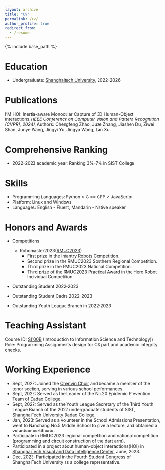```yaml
---
layout: archive
title: "CV"
permalink: /cv/
author_profile: true
redirect_from:
  - /resume
---
```


{% include base_path %}

Education
======
* Undergraduate: [Shanghaitech University](https://www.shanghaitech.edu.cn/), 2022-2026


Publications
======
I’M HOI: Inertia-aware Monocular Capture of 3D Human-Object Interactions.\\
*IEEE Conference on Computer Vision and Pattern Recognition (CVPR), 2024.*\\
Authors: Chengfeng Zhao, Juze Zhang, Jiashen Du, Ziwei Shan, Junye Wang, Jingyi Yu, Jingya Wang, Lan Xu.

Comprehensive Ranking
======
- 2022-2023 academic year: Ranking 3%-7% in SIST College
  
Skills
======
* Programming Languages: Python > C == CPP > JavaScript
* Platform: Linux and Windows
* Languages: English - Fluent, Mandarin - Native speaker

Honors and Awards
======
* Competitions
  * Robomaster2023([RMUC2023](https://www.robomaster.com/zh-CN/robo/rm))
    * First prize in the Infantry Robots Competition.
    * Second prize in the RMUC2023 Southern Regional Competition.
    * Third prize in the RMUC2023 National Competition.
    * Third prize of the RMUC2023 Practical Award in the Hero Robot Individual Competition.
      
* Outstanding Student 2022-2023
* Outstanding Student Cadre 2022-2023
* Outstanding Youth League Branch in 2022-2023

Teaching Assistant
======
Course ID: [SI100B](https://i-techx.github.io/iTechX/courses?course_code=SI100B) (Introduction to Information Science and Technology)\\
Role: Programming Assignments design for CS part and academic integrity checks.
  
Working Experience
======
* Sept, 2022: Joined the [Chenyin Choir](https://space.bilibili.com/670045446) and became a member of the tenor section, serving in various school performances.
* Sept, 2022: Served as the Leader of the No.20 Epidemic Prevention Team of Dadao College.
* Sept, 2022: Served as the Youth League Secretary of the Third Youth League Branch of the 2022 undergraduate students of SIST, ShanghaiTech University Dadao College.
* Jan, 2023: Served as a volunteer in the School Admissions Presentation, went to Nanchang No.5 Middle School to give a lecture, and obtained a volunteer certificate.
* Participate in RMUC2023 regional competition and national competition (programming and circuit construction of the dart arm).
* Participated in a project about human-object interactions(HOI) in [ShanghaiTech Visual and Data Intelligence Center](https://vic.shanghaitech.edu.cn/), June, 2023.
* Dec, 2023: Participated in the Fourth Student Congress of ShanghaiTech University as a college representative.
